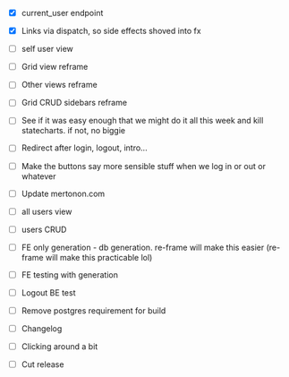 - [x] current\_user endpoint
- [x] Links via dispatch, so side effects shoved into fx
- [ ] self user view

- [ ] Grid view reframe
- [ ] Other views reframe

- [ ] Grid CRUD sidebars reframe
- [ ] See if it was easy enough that we might do it all this week and kill statecharts. if not, no biggie

- [ ] Redirect after login, logout, intro...
- [ ] Make the buttons say more sensible stuff when we log in or out or whatever
- [ ] Update mertonon.com

- [ ] all users view
- [ ] users CRUD

- [ ] FE only generation - db generation. re-frame will make this easier (re-frame will make this practicable lol)
- [ ] FE testing with generation
- [ ] Logout BE test
- [ ] Remove postgres requirement for build

- [ ] Changelog
- [ ] Clicking around a bit
- [ ] Cut release
